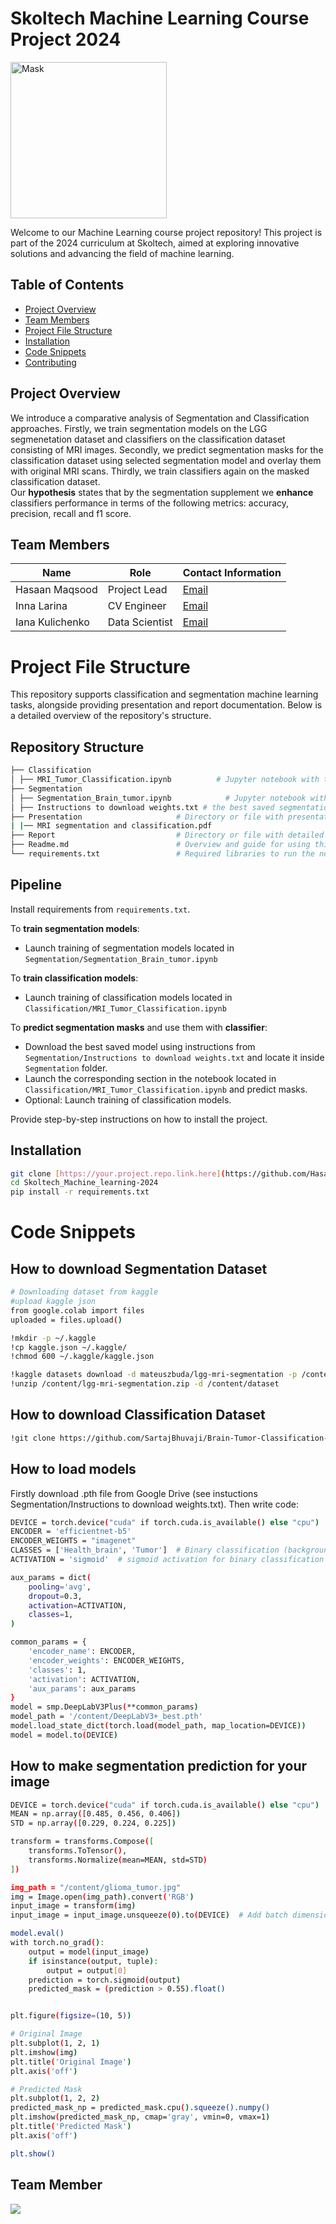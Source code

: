 # Skoltech Machine Learning Course Project 2024
<img src="https://github.com/Hasaanmaqsood/Skoltech_Machine_learning-2024/assets/75485789/e6444cab-969b-482f-853d-e04510717cfe" width="250" alt="Mask">

Welcome to our Machine Learning course project repository! This project is part of the 2024 curriculum at Skoltech, aimed at exploring innovative solutions and advancing the field of machine learning.

## Table of Contents

- [Project Overview](#project-overview)
- [Team Members](#team-members)
- [Project File Structure](#project-file-structure)
- [Installation](#installation)
- [Code Snippets](#code-snippets)
- [Contributing](#Team-Member)

## Project Overview

We introduce a comparative analysis of Segmentation and Classification approaches. Firstly, we train segmentation models on the LGG segmenetation dataset and classifiers on the classification dataset consisting of MRI images. Secondly, we predict segmentation masks for the classification dataset using selected segmentation model and overlay them with original MRI scans. Thirdly, we train classifiers again on the masked classification dataset. \
Our **hypothesis** states that by the segmentation supplement we **enhance** classifiers performance in terms of the following metrics: accuracy, precision, recall and f1 score.

## Team Members

| Name              | Role                | Contact Information |
|-------------------|---------------------|---------------------|
| Hasaan Maqsood    | Project Lead        | [Email](Hasaan.Maqsood@skoltech.ru) |
| Inna Larina       | CV Engineer         | [Email](inna.larina@skoltech.ru) |
| Iana Kulichenko   | Data Scientist      | [Email](Iana.Kulichenko@skoltech.ru) |


# Project File Structure

This repository supports classification and segmentation machine learning tasks, alongside providing presentation and report documentation. Below is a detailed overview of the repository's structure.

## Repository Structure

```bash
├── Classification
│ ├── MRI_Tumor_Classification.ipynb          # Jupyter notebook with the model training code for classification.
├── Segmentation
│ ├── Segmentation_Brain_tumor.ipynb            # Jupyter notebook with the model training code for segmentation.
│ ├── Instructions to download weights.txt # the best saved segmentation model
├── Presentation                     # Directory or file with presentation materials.
| |── MRI segmentation and classification.pdf
├── Report                           # Directory or file with detailed project report.
├── Readme.md                        # Overview and guide for using this repository.
└── requirements.txt                 # Required libraries to run the notebooks.

```

## Pipeline

Install requirements from ```requirements.txt```.

  To **train segmentation models**:
  - Launch training of segmentation models located in ```Segmentation/Segmentation_Brain_tumor.ipynb```

  To **train classification models**:
  - Launch training of classification models located in ```Classification/MRI_Tumor_Classification.ipynb```

  To **predict segmentation masks** and use them with **classifier**:
  - Download the best saved model using instructions from ```Segmentation/Instructions to download weights.txt``` and locate it inside ```Segmentation``` folder.
  - Launch the corresponding section in the notebook located in ```Classification/MRI_Tumor_Classification.ipynb``` and predict masks.
  - Optional: Launch training of classification models.

Provide step-by-step instructions on how to install the project.
## Installation

```bash
git clone [https://your.project.repo.link.here](https://github.com/Hasaanmaqsood/Skoltech_Machine_learning-2024.git)
cd Skoltech_Machine_learning-2024
pip install -r requirements.txt

```
# Code Snippets 
## How to download Segmentation Dataset
```bash
# Downloading dataset from kaggle
#upload kaggle json
from google.colab import files
uploaded = files.upload()

!mkdir -p ~/.kaggle
!cp kaggle.json ~/.kaggle/
!chmod 600 ~/.kaggle/kaggle.json

!kaggle datasets download -d mateuszbuda/lgg-mri-segmentation -p /content
!unzip /content/lgg-mri-segmentation.zip -d /content/dataset
```


## How to download Classification Dataset
```bash
!git clone https://github.com/SartajBhuvaji/Brain-Tumor-Classification-DataSet.git
```
## How to load models
Firstly download .pth file from Google Drive (see instuctions Segmentation/Instructions to download weights.txt). Then write code:
```bash
DEVICE = torch.device("cuda" if torch.cuda.is_available() else "cpu")
ENCODER = 'efficientnet-b5'
ENCODER_WEIGHTS = "imagenet"
CLASSES = ['Health_brain', 'Tumor']  # Binary classification (background and tumor)
ACTIVATION = 'sigmoid'  # sigmoid activation for binary classification

aux_params = dict(
    pooling='avg',
    dropout=0.3,
    activation=ACTIVATION,
    classes=1,
)

common_params = {
    'encoder_name': ENCODER,
    'encoder_weights': ENCODER_WEIGHTS,
    'classes': 1,
    'activation': ACTIVATION,
    'aux_params': aux_params
}
model = smp.DeepLabV3Plus(**common_params)
model_path = '/content/DeepLabV3+_best.pth'
model.load_state_dict(torch.load(model_path, map_location=DEVICE))
model = model.to(DEVICE)
```
## How to make segmentation prediction for your image
```bash
DEVICE = torch.device("cuda" if torch.cuda.is_available() else "cpu")
MEAN = np.array([0.485, 0.456, 0.406])
STD = np.array([0.229, 0.224, 0.225])

transform = transforms.Compose([
    transforms.ToTensor(),
    transforms.Normalize(mean=MEAN, std=STD)
])

img_path = "/content/glioma_tumor.jpg"
img = Image.open(img_path).convert('RGB')
input_image = transform(img)
input_image = input_image.unsqueeze(0).to(DEVICE)  # Add batch dimension and send to device

model.eval()
with torch.no_grad():
    output = model(input_image)
    if isinstance(output, tuple):
        output = output[0]
    prediction = torch.sigmoid(output)
    predicted_mask = (prediction > 0.55).float()


plt.figure(figsize=(10, 5))

# Original Image
plt.subplot(1, 2, 1)
plt.imshow(img)
plt.title('Original Image')
plt.axis('off')

# Predicted Mask
plt.subplot(1, 2, 2)
predicted_mask_np = predicted_mask.cpu().squeeze().numpy()
plt.imshow(predicted_mask_np, cmap='gray', vmin=0, vmax=1)
plt.title('Predicted Mask')
plt.axis('off')

plt.show()
```

## Team Member

<a href="https://github.com/Hasaanmaqsood/Skoltech_Machine_learning-2024/graphs/contributors">
  <img src="https://contrib.rocks/image?repo=Hasaanmaqsood/Skoltech_Machine_learning-2024"/>
</a>







